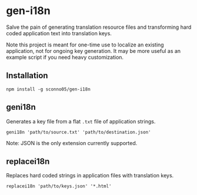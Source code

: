 # gen-i18n

Salve the pain of generating translation resource files and transforming hard coded application text into translation keys.

Note this project is meant for one-time use to localize an existing application, not for ongoing key generation.  It may be more useful as an example script if you need heavy customization.

## Installation

`npm install -g sconno05/gen-i18n`

## geni18n

Generates a key file from a flat `.txt` file of application strings.

`geni18n 'path/to/source.txt' 'path/to/destination.json'`

Note: JSON is the only extension currently supported.

## replacei18n

Replaces hard coded strings in application files with translation keys.

`replacei18n 'path/to/keys.json' '*.html'`
